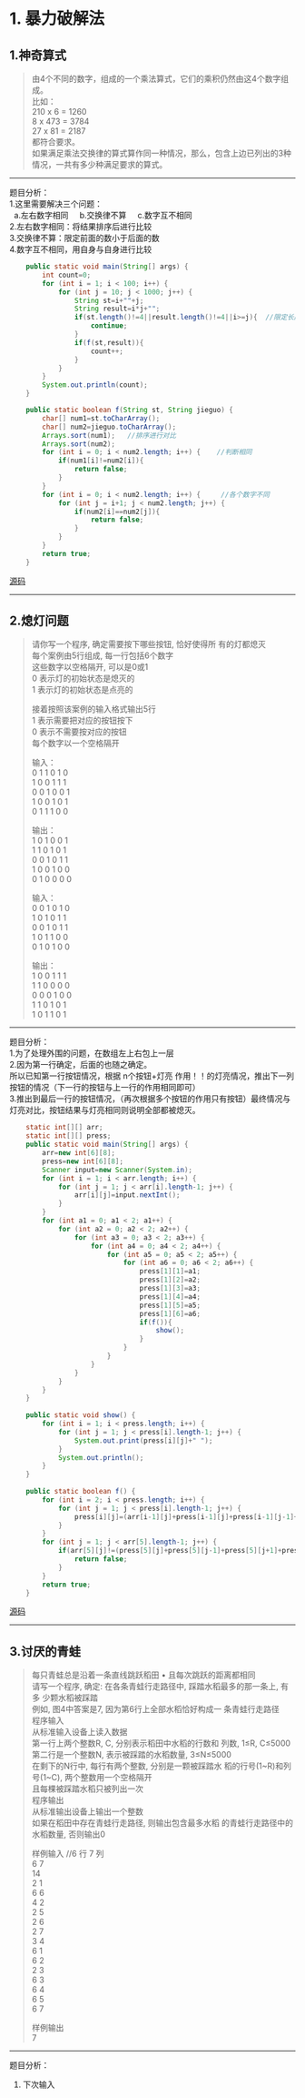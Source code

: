 # 1. 暴力破解法

## 1.神奇算式
>由4个不同的数字，组成的一个乘法算式，它们的乘积仍然由这4个数字组成。  
>比如：  
>210 x 6 = 1260  
>8 x 473 = 3784  
>27 x 81 = 2187  
>都符合要求。  
>如果满足乘法交换律的算式算作同一种情况，那么，包含上边已列出的3种情况，一共有多少种满足要求的算式。  

---

题目分析：  
1.这里需要解决三个问题：  
&nbsp;    a.左右数字相同     b.交换律不算     c.数字互不相同  
2.左右数字相同：将结果排序后进行比较  
3.交换律不算：限定前面的数小于后面的数  
4.数字互不相同，用自身与自身进行比较  

```java
	public static void main(String[] args) {
		int count=0;
		for (int i = 1; i < 100; i++) {
			for (int j = 10; j < 1000; j++) {
				String st=i+""+j;
				String result=i*j+"";
				if(st.length()!=4||result.length()!=4||i>=j){  //限定长度		前面小于后面（防止重复）
					continue;
				}
				if(f(st,result)){
					count++;
				}	
			}			
		}
		System.out.println(count);	
	}

	public static boolean f(String st, String jieguo) {
		char[] num1=st.toCharArray();
		char[] num2=jieguo.toCharArray();
		Arrays.sort(num1);   //排序进行对比
		Arrays.sort(num2);
		for (int i = 0; i < num2.length; i++) {    //判断相同
			if(num1[i]!=num2[i]){
				return false;
			}
		}
		for (int i = 0; i < num2.length; i++) {     //各个数字不同
			for (int j = i+1; j < num2.length; j++) {
				if(num2[i]==num2[j]){
					return false;
				}
			}
		}
		return true;
	}
```
[源码](../SourceCode/MagicFormula.java)

---

## 2.熄灯问题
>请你写一个程序, 确定需要按下哪些按钮, 恰好使得所 有的灯都熄灭  
>每个案例由5行组成, 每一行包括6个数字  
>这些数字以空格隔开, 可以是0或1  
>0 表示灯的初始状态是熄灭的  
>1 表示灯的初始状态是点亮的  
>  
>接着按照该案例的输入格式输出5行  
>1 表示需要把对应的按钮按下   
>0 表示不需要按对应的按钮   
>每个数字以一个空格隔开  
>  
>输入：  
>0 1 1 0 1 0  
>1 0 0 1 1 1  
>0 0 1 0 0 1  
>1 0 0 1 0 1  
>0 1 1 1 0 0  
>  
>输出：  
>1 0 1 0 0 1  
>1 1 0 1 0 1  
>0 0 1 0 1 1  
>1 0 0 1 0 0  
>0 1 0 0 0 0   
>  
>输入：  
>0 0 1 0 1 0  
>1 0 1 0 1 1  
>0 0 1 0 1 1  
>1 0 1 1 0 0  
>0 1 0 1 0 0  
>  
>输出：  
>1 0 0 1 1 1  
>1 1 0 0 0 0  
>0 0 0 1 0 0  
>1 1 0 1 0 1  
>1 0 1 1 0 1  

---

题目分析：  
1.为了处理外围的问题，在数组左上右包上一层  
2.因为第一行确定，后面的也随之确定。   
所以已知第一行按钮情况，根据    n个按钮+灯亮    作用！！的灯亮情况，推出下一列按钮的情况（下一行的按钮与上一行的作用相同即可）  
3.推出到最后一行的按钮情况，（再次根据多个按钮的作用只有按钮）最终情况与灯亮对比，按钮结果与灯亮相同则说明全部都被熄灭。  

```java
	static int[][] arr;
	static int[][] press;
	public static void main(String[] args) {
		arr=new int[6][8];
		press=new int[6][8];
		Scanner input=new Scanner(System.in);
		for (int i = 1; i < arr.length; i++) {
			for (int j = 1; j < arr[i].length-1; j++) {
				arr[i][j]=input.nextInt();
			}
		}
		for (int a1 = 0; a1 < 2; a1++) {
			for (int a2 = 0; a2 < 2; a2++) {
				for (int a3 = 0; a3 < 2; a3++) {
					for (int a4 = 0; a4 < 2; a4++) {
						for (int a5 = 0; a5 < 2; a5++) {
							for (int a6 = 0; a6 < 2; a6++) {
								press[1][1]=a1;
								press[1][2]=a2;
								press[1][3]=a3;
								press[1][4]=a4;
								press[1][5]=a5;
								press[1][6]=a6;
								if(f()){
									show();
								}
							}
						}
					}
				}
			}
		}
	}
	
	public static void show() {
		for (int i = 1; i < press.length; i++) {
			for (int j = 1; j < press[i].length-1; j++) {
				System.out.print(press[i][j]+" ");
			}
			System.out.println();
		}
	}
	
	public static boolean f() {
		for (int i = 2; i < press.length; i++) {
			for (int j = 1; j < press[i].length-1; j++) {
				press[i][j]=(arr[i-1][j]+press[i-1][j]+press[i-1][j-1]+press[i-1][j+1]+press[i-2][j])%2;   //按钮和灯的共同作用
			}
		}
		for (int j = 1; j < arr[5].length-1; j++) {
			if(arr[5][j]!=(press[5][j]+press[5][j-1]+press[5][j+1]+press[4][j])%2){
				return false;
			}
		}
		return true;
	}

```
[源码](../SourceCode/BlackOut.java)

---

## 3.讨厌的青蛙  
>每只青蛙总是沿着一条直线跳跃稻田 • 且每次跳跃的距离都相同  
>请写一个程序, 确定: 在各条青蛙行走路径中, 踩踏水稻最多的那一条上, 有多 少颗水稻被踩踏   
>例如, 图4中答案是7, 因为第6行上全部水稻恰好构成一 条青蛙行走路径  
>程序输入  
>从标准输入设备上读入数据  
>第一行上两个整数R, C, 分别表示稻田中水稻的行数和 列数, 1≤R, C≤5000  
>第二行是一个整数N, 表示被踩踏的水稻数量, 3≤N≤5000  
>在剩下的N行中, 每行有两个整数, 分别是一颗被踩踏水 稻的行号(1~R)和列号(1~C), 两个整数用一个空格隔开  
>且每棵被踩踏水稻只被列出一次  
>程序输出    
>从标准输出设备上输出一个整数     
>如果在稻田中存在青蛙行走路径, 则输出包含最多水稻 的青蛙行走路径中的水稻数量, 否则输出0  
>  
>样例输入   //6 行 7 列  
>6 7   
>14  
>2 1  
>6 6  
>4 2  
>2 5  
>2 6  
>2 7  
>3 4  
>6 1  
>6 2  
>2 3  
>6 3  
>6 4  
>6 5  
>6 7  
>  
>样例输出  
>7  

---

题目分析：  
1. 下次输入


